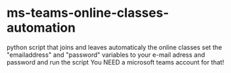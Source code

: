 # ms-teams-online-classes-automation
 python script that joins and leaves automaticaly the online classes
 set the "emailaddress" and "password" variables to your e-mail adress and password and run the script
 You NEED a microsoft teams account for that!
